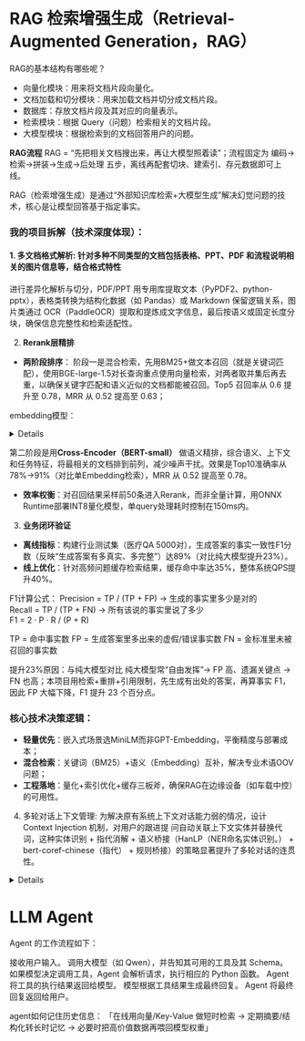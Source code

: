 # RAG 检索增强生成（Retrieval-Augmented Generation，RAG）
RAG的基本结构有哪些呢？
- 向量化模块：用来将文档片段向量化。
- 文档加载和切分模块：用来加载文档并切分成文档片段。
- 数据库：存放文档片段及其对应的向量表示。
- 检索模块：根据 Query（问题）检索相关的文档片段。
- 大模型模块：根据检索到的文档回答用户的问题。

**RAG流程**
RAG = “先把相关文档搜出来，再让大模型照着读”；流程固定为 编码→检索→拼装→生成→后处理 五步，离线再配套切块、建索引、存元数据即可上线。

RAG（检索增强生成）是通过“外部知识库检索+大模型生成”解决幻觉问题的技术，核心是让模型回答基于指定事实。  

### 我的项目拆解（技术深度体现）：  
#### 1. 多文档格式解析: 针对多种不同类型的文档包括表格、PPT、PDF 和流程说明相关的图片信息等，结合格式特性 
进行差异化解析与切分，PDF/PPT 用专用库提取文本（PyPDF2、python-pptx），表格类转换为结构化数据（如 
Pandas）或 Markdown 保留逻辑关系，图片类通过 OCR（PaddleOCR）提取和提炼成文字信息，最后按语义或固定长度分块，确保信息完整性和检索适配性。 



2. **Rerank层精排**  
- **两阶段排序**：
阶段一是混合检索，先用BM25+做文本召回（就是关键词匹配），使用BGE-large-1.5对长查询重点使用向量检索，对两者取并集后再去重，以确保关键字匹配和语义近似的文档都能被召回。Top5 
召回率从 0.6 提升至 0.78，MRR 从 0.52 提高至 0.63；

embedding模型：
<details><summary>Details</summary>
<p>

**Embedding层优化**  
- **模型选型**：轻量级通用句向量模型：BERT-base（通用语义）与Sentence-BERT（句向量专项），**多语言MiniLM-L6-v2**（量化后仅80MB），在业务数据集上召回率提升12%（余弦相似度阈值0.75→0.82）。  long-context 模型：BGE-large-1.5、Conan-embedding-v2

- **工程优化**：通过FAISS的IVF_HNSW索引将检索延迟从500ms压至80ms，支持100万级文档库（分块策略：按标点+滑动窗口100字符，重叠20字符避免语义割裂）。  

</p>
</details> 

第二阶段是用**Cross-Encoder（BERT-small）** 做语义精排，综合语义、上下文和任务特征，将最相关的文档排到前列，减少噪声干扰。效果是Top10准确率从78%→91%（对比单Embedding检索），MRR 从 0.52 提高至 0.78。  

- **效率权衡**：对召回结果采样前50条进入Rerank，而非全量计算，用ONNX Runtime部署INT8量化模型，单query处理耗时控制在150ms内。  

3. **业务闭环验证**  
- **离线指标**：构建行业测试集（医疗QA 5000对），生成答案的事实一致性F1分数（反映“生成答案有多真实、多完整”）达89%（对比纯大模型提升23%）。  
- **线上优化**：针对高频问题缓存检索结果，缓存命中率达35%，整体系统QPS提升40%。  

F1计算公式：
Precision = TP / (TP + FP)   → 生成的事实里多少是对的  
Recall    = TP / (TP + FN)   → 所有该说的事实里说了多少  
F1        = 2 · P · R / (P + R)

TP = 命中事实数
FP = 生成答案里多出来的虚假/错误事实数
FN = 金标准里未被召回的事实数

提升23%原因：与纯大模型对比
纯大模型常“自由发挥”→ FP 高、遗漏关键点 → FN 也高；本项目用检索+重排+引用限制，先生成有出处的答案，再算事实 F1，因此 FP 大幅下降，F1 提升 23 个百分点。

### 核心技术决策逻辑：  
- **轻量优先**：嵌入式场景选MiniLM而非GPT-Embedding，平衡精度与部署成本；  
- **混合检索**：关键词（BM25）+语义（Embedding）互补，解决专业术语OOV问题；  
- **工程落地**：量化+索引优化+缓存三板斧，确保RAG在边缘设备（如车载中控）的可用性。  

4. 多轮对话上下文管理: 为解决原有系统上下文对话能力弱的情况，设计 Context Injection 机制，对用户的跟进提 问自动关联上下文实体并替换代词，这种实体识别 + 指代消解 + 语义桥接（HanLP（NER命名实体识别。） + bert-coref-chinese（指代） + 规则桥接）的策略显著提升了多轮对话的连贯性。 

<details><summary>Details</summary>
<p>

```python
#NER
pip install hanlp
import hanlp
hanlp_ner = hanlp.load(hanlp.pretrained.ner.MSRA_NER_BERT_BASE_ZH)
spans = hanlp_ner("我想查下我的信用卡账单")   # [{'text':'信用卡','type':'PROD'}]
中文 13 类实体（人名/机构/产品/金额/日期等），F1≈94%，GPU 下 5 ms。

#指代消解
pip install coref-hoi==1.0   # 已打包模型
from coref_hoi import pipeline
coref = pipeline("zh-coref-bert-base")
clusters = coref("我的信用卡逾期了，它还能用吗？")   # 返回 [[(0,3),(7,8)]]  # 信用卡-它
单句 10 ms；若置信度 < 0.6 自动回退“最近实体”规则，防止误链。

#语义桥接（替换/补全）
纯规则 + 依存检查，不跑模型：

- 用 HanLP 依存句法判断主语/宾语空缺；
- 按「实体池权重 = 出现次数 + 时间衰减」选 Top1 实体；
- 原地字符串替换或句首插入，生成新 query。

``` 

</p>
</details> 

# LLM Agent
Agent 的工作流程如下：

接收用户输入。
调用大模型（如 Qwen），并告知其可用的工具及其 Schema。
如果模型决定调用工具，Agent 会解析请求，执行相应的 Python 函数。
Agent 将工具的执行结果返回给模型。
模型根据工具结果生成最终回复。
Agent 将最终回复返回给用户。

agent如何记住历史信息：
「在线用向量/Key-Value 做短时检索 → 定期摘要/结构化转长时记忆 → 必要时把高价值数据再喂回模型权重」